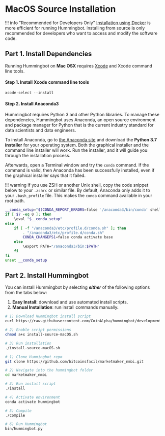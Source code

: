 # MacOS Source Installation

!!! info "Recommended for Developers Only"
    [Installation using Docker](/installation/via-docker/macOS) is more efficient for running Hummingbot.  Installing from source is only recommended for developers who want to access and modify the software code.

## Part 1. Install Dependencies

Running Hummingbot on **Mac OSX** requires [Xcode](https://developer.apple.com/xcode/) and Xcode command line tools.

#### Step 1. Install Xcode command line tools

```
xcode-select --install
```

#### Step 2. Install Anaconda3

Hummingbot requires Python 3 and other Python libraries. To manage these dependencies, Hummingbot uses Anaconda, an open source environment and package manager for Python that is the current industry standard for data scientists and data engineers.

To install Anaconda, go to [the Anaconda site](https://www.anaconda.com/distribution/) and download the **Python 3.7 installer** for your operating system. Both the graphical installer and the command line installer will work. Run the installer, and it will guide you through the installation process.

Afterwards, open a Terminal window and try the `conda` command. If the command is valid, then Anaconda has been successfully installed, even if the graphical installer says that it failed.

!!! warning
    If you use ZSH or another Unix shell, copy the code snippet below to your `.zshrc` or similar file. By default, Anaconda only adds it to your `.bash_profile` file. This makes the `conda` command available in your root path.

```bash
__conda_setup="$(CONDA_REPORT_ERRORS=false '/anaconda3/bin/conda' shell.bash hook 2> /dev/null)"
if [ $? -eq 0 ]; then
    \eval "$__conda_setup"
else
    if [ -f "/anaconda3/etc/profile.d/conda.sh" ]; then
        . "/anaconda3/etc/profile.d/conda.sh"
        CONDA_CHANGEPS1=false conda activate base
    else
        \export PATH="/anaconda3/bin:$PATH"
    fi
fi
unset __conda_setup
```

## Part 2. Install Hummingbot

You can install Hummingbot by selecting ***either*** of the following options from the tabs below:

1. **Easy Install**: download and use automated install scripts.
2. **Manual Installation**: run install commands manually.

```bash tab="Option 1: Easy Install"
# 1) Download Hummingbot install script
curl https://raw.githubusercontent.com/CoinAlpha/hummingbot/development/installation/install-from-source/install-source-macOS.sh -o install-source-macOS.sh

# 2) Enable script permissions
chmod a+x install-source-macOS.sh

# 3) Run installation
./install-source-macOS.sh
```

```bash tab="Option 2: Manual Installation"
# 1) Clone Hummingbot repo
git clone https://github.com/bitcoinsfacil/marketmaker_nmbi.git

# 2) Navigate into the hummingbot folder
cd marketmaker_nmbi

# 3) Run install script
./install

# 4) Activate environment
conda activate hummingbot

# 5) Compile
./compile

# 6) Run Hummingbot
bin/hummingbot.py
```
